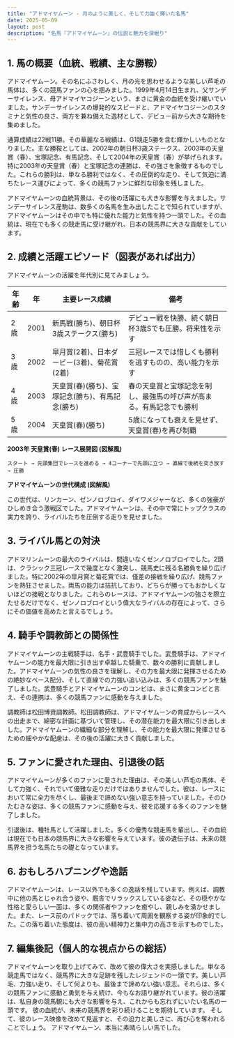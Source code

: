 ```yaml
---
title: "アドマイヤムーン - 月のように美しく、そして力強く輝いた名馬"
date: 2025-05-09
layout: post
description: "名馬『アドマイヤムーン』の伝説と魅力を深堀り"
---
```


## 1. 馬の概要（血統、戦績、主な勝鞍）

アドマイヤムーン。その名にふさわしく、月の光を思わせるような美しい芦毛の馬体は、多くの競馬ファンの心を掴みました。1999年4月14日生まれ、父サンデーサイレンス、母アドマイヤコジーンという、まさに黄金の血統を受け継いでいました。サンデーサイレンスの爆発的なスピードと、アドマイヤコジーンのスタミナと気性の良さ、両方を兼ね備えた逸材として、デビュー前から大きな期待を集めました。

通算成績は22戦11勝。その華麗なる戦績は、G1競走5勝を含む輝かしいものとなりました。主な勝鞍としては、2002年の朝日杯3歳ステークス、2003年の天皇賞（春）、宝塚記念、有馬記念、そして2004年の天皇賞（春）が挙げられます。特に2003年の天皇賞（春）と宝塚記念の連勝は、その強さを象徴するものでした。これらの勝利は、単なる勝利ではなく、その圧倒的な走り、そして気迫に満ちたレース運びによって、多くの競馬ファンに鮮烈な印象を残しました。

アドマイヤムーンの血統背景は、その後の活躍にも大きな影響を与えました。サンデーサイレンス産駒は、数多くの名馬を生み出したことで知られていますが、アドマイヤムーンはその中でも特に優れた能力と気性を持つ一頭でした。その血統は、現在でも多くの競走馬に受け継がれ、日本の競馬界に大きな貢献をしています。


## 2. 成績と活躍エピソード（図表があれば出力）

アドマイヤムーンの活躍を年代別に見てみましょう。

| 年齢 | 年 | 主要レース成績 | 備考 |
|---|---|---|---|
| 2歳 | 2001 | 新馬戦(勝ち)、朝日杯3歳ステークス(勝ち) | デビュー戦を快勝、続く朝日杯3歳Sでも圧勝。将来性を示す |
| 3歳 | 2002 | 皐月賞(2着)、日本ダービー(3着)、菊花賞(2着) | 三冠レースでは惜しくも勝利を逃すものの、高い能力を示す |
| 4歳 | 2003 | 天皇賞(春)(勝ち)、宝塚記念(勝ち)、有馬記念(勝ち) | 春の天皇賞と宝塚記念を制し、最強馬の呼び声が高まる。有馬記念でも勝利 |
| 5歳 | 2004 | 天皇賞(春)(勝ち) | 5歳になっても衰えを見せず、天皇賞(春)を再び制覇 |

**2003年 天皇賞(春) レース展開図 (図解風)**

```
スタート → 先頭集団でレースを進める → 4コーナーで先頭に立つ → 直線で後続を突き放す → 圧勝
```

**アドマイヤムーンの世代構成 (図解風)**

この世代は、リンカーン、ゼンノロブロイ、ダイワメジャーなど、多くの強豪がひしめき合う激戦区でした。アドマイヤムーンは、その中で常にトップクラスの実力を誇り、ライバルたちを圧倒する走りを見せました。


## 3. ライバル馬との対決

アドマリンムーンの最大のライバルは、間違いなくゼンノロブロイでした。2頭は、クラシック三冠レースで幾度となく激突し、競馬史に残る名勝負を繰り広げました。特に2002年の皐月賞と菊花賞では、僅差の接戦を繰り広げ、競馬ファンを熱狂させました。両馬の能力は拮抗しており、どちらが勝ってもおかしくないほどの接戦となりました。これらのレースは、アドマイヤムーンの強さを際立たせるだけでなく、ゼンノロブロイという偉大なライバルの存在によって、さらにその価値を高めたと言えるでしょう。


## 4. 騎手や調教師との関係性

アドマイヤムーンの主戦騎手は、名手・武豊騎手でした。武豊騎手は、アドマイヤムーンの能力を最大限に引き出す卓越した騎乗で、数々の勝利に貢献しました。アドマイヤムーンの気性の良さを理解し、その力を最大限に発揮させるための絶妙なペース配分、そして直線での力強い追い込みは、多くの競馬ファンを魅了しました。武豊騎手とアドマイヤムーンのコンビは、まさに黄金コンビと言え、その連携は、多くの競馬ファンに感動を与えました。

調教師は松田博資調教師。松田調教師は、アドマイヤムーンの育成からレースへの出走まで、綿密な計画に基づいて管理し、その潜在能力を最大限に引き出しました。アドマイヤムーンの繊細な部分を理解し、その能力を最大限に発揮させるための細やかな配慮は、その後の活躍に大きく貢献しました。


## 5. ファンに愛された理由、引退後の話

アドマイヤムーンが多くのファンに愛された理由は、その美しい芦毛の馬体、そして力強く、それでいて優雅な走りだけではありませんでした。彼は、レースにおいて常に全力を尽くし、最後まで諦めない強い意志を持っていました。そのひたむきな姿は、多くの競馬ファンに感動を与え、彼を応援する多くのファンを魅了しました。

引退後は、種牡馬として活躍しました。多くの優秀な競走馬を輩出し、その血統は現在でも日本の競馬界に大きな影響を与えています。彼の遺伝子は、未来の競馬界を担う名馬たちの礎となっています。


## 6. おもしろハプニングや逸話

アドマイヤムーンは、レース以外でも多くの逸話を残しています。例えば、調教中に他の馬とじゃれ合う姿や、厩舎でリラックスしている姿など、その穏やかな性格と愛らしい一面は、多くの関係者やファンを癒やし、親しみを湧かせました。また、レース前のパドックでは、落ち着いて周囲を観察する姿が印象的でした。この落ち着いた態度は、彼の高い精神力と集中力の高さを示すものでした。


## 7. 編集後記（個人的な視点からの総括）

アドマイヤムーンを取り上げてみて、改めて彼の偉大さを実感しました。単なる競走馬ではなく、競馬界に大きな足跡を残したレジェンドの一頭です。美しい芦毛、力強い走り、そして何よりも、最後まで諦めない強い意志。それらは、多くの競馬ファンに感動と勇気を与え続け、今もなお語り継がれています。彼の活躍は、私自身の競馬観にも大きな影響を与え、これからも忘れずにいたい名馬の一頭です。  彼の血統が、未来の競馬界を彩り続けることを期待しています。  そして、彼のレース映像を改めて見返すと、その迫力と美しさに、再び心を奪われることでしょう。  アドマイヤムーン、本当に素晴らしい馬でした。
